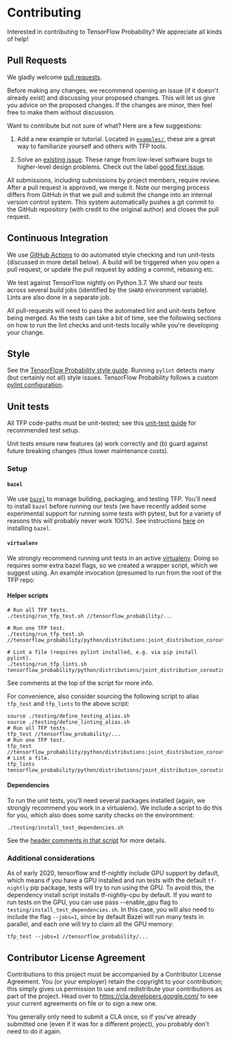 # Contributing

Interested in contributing to TensorFlow Probability? We appreciate all kinds
of help!

## Pull Requests

We gladly welcome [pull requests](
https://help.github.com/articles/about-pull-requests/).

Before making any changes, we recommend opening an issue (if it
doesn't already exist) and discussing your proposed changes. This will
let us give you advice on the proposed changes. If the changes are
minor, then feel free to make them without discussion.

Want to contribute but not sure of what? Here are a few suggestions:

1. Add a new example or tutorial.  Located in [`examples/`](
  https://github.com/tensorflow/probability/tree/master/tensorflow_probability/examples),
  these are a great way to familiarize yourself and others with TFP tools.

2. Solve an [existing issue](https://github.com/tensorflow/probability/issues).
  These range from low-level software bugs to higher-level design problems.
  Check out the label [good first issue](
  https://github.com/tensorflow/probability/issues?q=is%3Aissue+is%3Aopen+label%3A%22good+first+issue%22).

All submissions, including submissions by project members, require review. After
a pull request is approved, we merge it. Note our merging process differs
from GitHub in that we pull and submit the change into an internal version
control system. This system automatically pushes a git commit to the GitHub
repository (with credit to the original author) and closes the pull request.

## Continuous Integration

We use [GitHub Actions](https://github.com/tensorflow/probability/actions) to do
automated style checking and run unit-tests (discussed in more detail below). A
build will be triggered when you open a pull request, or update the pull request
by adding a commit, rebasing etc.

We test against TensorFlow nightly on Python 3.7. We shard our tests
across several build jobs (identified by the `SHARD` environment variable).
Lints are also done in a separate job.

All pull-requests will need to pass the automated lint and unit-tests before
being merged. As the tests can take a bit of time, see the following sections
on how to run the lint checks and unit-tests locally while you're developing
your change.

## Style

See the [TensorFlow Probability style guide](STYLE_GUIDE.md).  Running `pylint`
detects many (but certainly not all) style issues.  TensorFlow Probability
follows a custom [pylint
configuration](https://github.com/tensorflow/probability/blob/master/testing/pylintrc).

## Unit tests

All TFP code-paths must be unit-tested; see this [unit-test guide](UNITTEST.md)
for recommended test setup.

Unit tests ensure new features (a) work correctly and (b) guard against future
breaking changes (thus lower maintenance costs).

### Setup

#### `bazel`

We use [`bazel`](https://bazel.build/) to manage building, packaging, and
testing TFP. You'll need to install `bazel` before running our tests (we have
recently added some experimental support for running some tests with pytest, but
for a variety of reasons this will probably never work 100%). See instructions
[here](https://docs.bazel.build/versions/3.2.0/install-os-x.html) on installing
`bazel`.

#### `virtualenv`

We strongly recommend running unit tests in an active
[virtualenv](https://virtualenv.pypa.io/en/latest/). Doing so requires some
extra bazel flags, so we created a wrapper script, which we suggest using. An
example invocation (presumed to run from the root of the TFP repo:

#### Helper scripts

```shell
# Run all TFP tests.
./testing/run_tfp_test.sh //tensorflow_probability/...
```

```shell
# Run one TFP test.
./testing/run_tfp_test.sh //tensorflow_probability/python/distributions:joint_distribution_coroutine_test
```

```shell
# Lint a file (requires pylint installed, e.g. via pip install pylint).
./testing/run_tfp_lints.sh tensorflow_probability/python/distributions/joint_distribution_coroutine.py
```

See comments at the top of the script for more info.

For convenience, also consider sourcing the following script to alias `tfp_test`
and `tfp_lints` to the above script:

```shell
source ./testing/define_testing_alias.sh
source ./testing/define_linting_alias.sh
# Run all TFP tests.
tfp_test //tensorflow_probability/...
# Run one TFP test.
tfp_test //tensorflow_probability/python/distributions:joint_distribution_coroutine_test
# Lint a file.
tfp_lints tensorflow_probability/python/distributions/joint_distribution_coroutine.py
```

#### Dependencies

To run the unit tests, you'll need several packages installed (again, we
strongly recommend you work in a virtualenv). We include a script to do this for
you, which also does some sanity checks on the environtment:

```shell
./testing/install_test_dependencies.sh
```

See the
[header comments in that script](https://github.com/tensorflow/probability/blob/master/testing/install_test_dependencies.sh)
for more details.

### Additional considerations

As of early 2020, tensorflow and tf-nightly include GPU support by default,
which means if you have a GPU installed and run tests with the default
`tf-nightly` pip package, tests will try to run using the GPU. To avoid this,
the dependency install script installs tf-nightly-cpu by default. If you *want*
to run tests on the GPU, you can use pass --enable_gpu flag to
`testing/install_test_dependencies.sh`. In this case, you will also need to
include the flag `--jobs=1`, since by default Bazel will run many tests in
parallel, and each one will try to claim all the GPU memory:

```shell
tfp_test --jobs=1 //tensorflow_probability/...
```


## Contributor License Agreement

Contributions to this project must be accompanied by a Contributor License
Agreement. You (or your employer) retain the copyright to your contribution;
this simply gives us permission to use and redistribute your contributions as
part of the project. Head over to <https://cla.developers.google.com/> to see
your current agreements on file or to sign a new one.

You generally only need to submit a CLA once, so if you've already submitted one
(even if it was for a different project), you probably don't need to do it
again.

